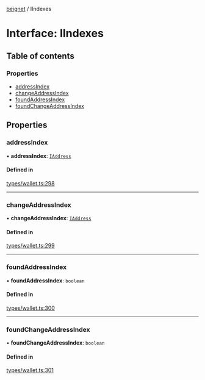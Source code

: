 [beignet](../README.md) / IIndexes

# Interface: IIndexes

## Table of contents

### Properties

- [addressIndex](IIndexes.md#addressindex)
- [changeAddressIndex](IIndexes.md#changeaddressindex)
- [foundAddressIndex](IIndexes.md#foundaddressindex)
- [foundChangeAddressIndex](IIndexes.md#foundchangeaddressindex)

## Properties

### addressIndex

• **addressIndex**: [`IAddress`](IAddress.md)

#### Defined in

[types/wallet.ts:298](https://github.com/synonymdev/beignet/blob/6c60ef8/src/types/wallet.ts#L298)

___

### changeAddressIndex

• **changeAddressIndex**: [`IAddress`](IAddress.md)

#### Defined in

[types/wallet.ts:299](https://github.com/synonymdev/beignet/blob/6c60ef8/src/types/wallet.ts#L299)

___

### foundAddressIndex

• **foundAddressIndex**: `boolean`

#### Defined in

[types/wallet.ts:300](https://github.com/synonymdev/beignet/blob/6c60ef8/src/types/wallet.ts#L300)

___

### foundChangeAddressIndex

• **foundChangeAddressIndex**: `boolean`

#### Defined in

[types/wallet.ts:301](https://github.com/synonymdev/beignet/blob/6c60ef8/src/types/wallet.ts#L301)
